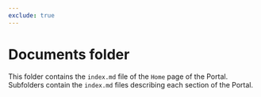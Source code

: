 ```yaml
---
exclude: true
---
```


# Documents folder

This folder contains the `index.md` file of the `Home` page of the Portal. Subfolders contain the `index.md` files describing each section of the Portal.

